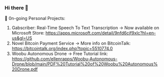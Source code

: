 ### Hi there 👋
🔭 0n-going Personal Projects:
1) Gabscriber: Real-Time Speech To Text Transcription
   -> Now available on Microsoft Store: https://apps.microsoft.com/detail/9nfd6cjf9xlc?hl=en-us&gl=US
2) Novel Bitcoin Payment Service
   -> More info on BitcoinTalk: https://bitcointalk.org/index.php?topic=5510774.0
3) Woobu Autonomous Drone
   -> Free Tutorial link: https://github.com/ellenrapps/Woobu-Autonomous-Drone/blob/main/PDF%20Tutorial%20of%20Woobu%20Autonomous%20Drone.pdf


